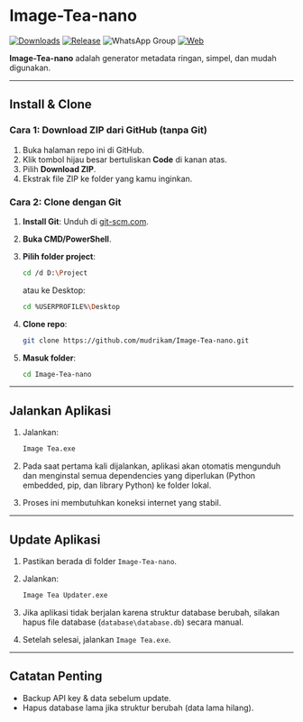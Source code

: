 # Image-Tea-nano
[![Downloads](https://img.shields.io/github/downloads/mudrikam/Image-Tea-nano/total?style=for-the-badge&logo=github)](https://github.com/mudrikam/Image-Tea-nano/releases)
[![Release](https://img.shields.io/github/v/release/mudrikam/Image-Tea-nano?style=for-the-badge&logo=github)](https://github.com/mudrikam/Image-Tea-nano/releases)
![WhatsApp Group](https://img.shields.io/badge/Join%20WhatsApp-Group-25D366?logo=whatsapp&style=for-the-badge&link=https://chat.whatsapp.com/CMQvDxpCfP647kBBA6dRn3)
[![Web](https://img.shields.io/badge/Web-image--tea.cloud-blue?style=for-the-badge&logo=google-chrome&logoColor=white&link=https://www.image-tea.cloud/)](https://www.image-tea.cloud/)

**Image-Tea-nano** adalah generator metadata ringan, simpel, dan mudah digunakan.

---

## Install & Clone

### Cara 1: Download ZIP dari GitHub (tanpa Git)

1. Buka halaman repo ini di GitHub.
2. Klik tombol hijau besar bertuliskan **Code** di kanan atas.
3. Pilih **Download ZIP**.
4. Ekstrak file ZIP ke folder yang kamu inginkan.

### Cara 2: Clone dengan Git

1. **Install Git**: Unduh di [git-scm.com](https://git-scm.com/download/win).
2. **Buka CMD/PowerShell**.
3. **Pilih folder project**:

   ```bash
   cd /d D:\Project
   ```

   atau ke Desktop:

   ```bash
   cd %USERPROFILE%\Desktop
   ```
4. **Clone repo**:

   ```bash
   git clone https://github.com/mudrikam/Image-Tea-nano.git
   ```
5. **Masuk folder**:

   ```bash
   cd Image-Tea-nano
   ```

---

## Jalankan Aplikasi

1. Jalankan:

   ```bash
   Image Tea.exe
   ```
2. Pada saat pertama kali dijalankan, aplikasi akan otomatis mengunduh dan menginstal semua dependencies yang diperlukan (Python embedded, pip, dan library Python) ke folder lokal.  
3. Proses ini membutuhkan koneksi internet yang stabil.

---

## Update Aplikasi

1. Pastikan berada di folder `Image-Tea-nano`.
2. Jalankan:

   ```bash
   Image Tea Updater.exe
   ```
3. Jika aplikasi tidak berjalan karena struktur database berubah, silakan hapus file database (`database\database.db`) secara manual.
4. Setelah selesai, jalankan `Image Tea.exe`.

---

## Catatan Penting

* Backup API key & data sebelum update.
* Hapus database lama jika struktur berubah (data lama hilang).